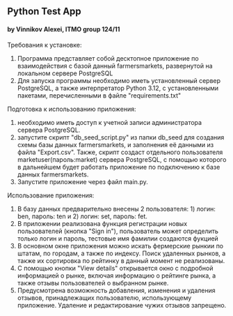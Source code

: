 ## Python Test App
#### by Vinnikov Alexei, ITMO group 124/11

Требования к установке:
1. Программа представляет собой десктопное приложение по взаимодействия с базой данный farmersmarkets, развернутой на 
локальном сервере PostgreSQL
2. Для запуска программы необходимо иметь установленный сервер PostgreSQL, а также интерпретатор Python 3.12, с установленными пакетами, перечисленными в файле "requirements.txt"

Подготовка к использованию приложения: 
1. необходимо иметь доступ к учетной записи администратора сервера PostgreSQL.
2. запустите скрипт "db_seed_script.py" из папки db_seed для создания схемы базы данных farmersmarkets, и заполнения её данными из файла "Export.csv". Также, скрипт создаст отдельного пользователя marketuser(пароль:market) сервера PostgreSQL, с помощью которого в дальнейшем будет работать приложение по подключению к базе данных farmersmarkets.
3. Запустите приложение через файл main.py.

Использование приложения:
1. В базу данных предварительно внесены 2 пользователя: 1) логин: ben, пароль: ten и 2) логин: set, пароль: fet.
2. В приложении реализована функция регистрации новых пользователей (кнопка "Sign in"), пользователь может определить только логин и пароль, тестовые имя фамилии создаются фукцией
3. В основном окне приложения можно искать фермерские рынкии по штатам, по городам, а также по индексу. Поиск удаленных рынков, а также их сортировка по рейтинку в данный момент не реализованы.
4. С помощью кнопки "View details" открывается окно с подробной информацией о рынке, включая информацию о рейтинге рынка, а также отзывы пользователей о выбранном рынке.
5. Предусмотрена возможность добавления, изменения и удаления отзывов, принадлежащих пользователю, использующему приложение. Удаление и редактирование чужих отзывов запрещено.

